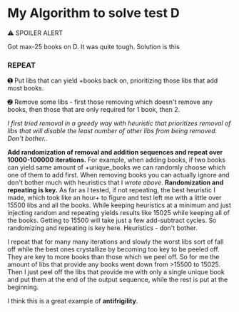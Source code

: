 # My Algorithm to solve test D
⚠ SPOILER ALERT

Got max-25 books on D. It was quite tough. 
Solution is this

### REPEAT
➊ Put libs that can yield +books back on, prioritizing those libs that add most books.

➋ Remove some libs - first those removing which doesn't remove any books, then those that are only required for 1 book, then 2.

_I first tried removal in a greedy way with heuristic that prioritizes removal of libs that will disable the least number of other libs from being removed. Don't bother.._

__Add randomization of removal and addition sequences and repeat over 10000-100000 iterations.__ For example, when adding books, if two books can yield same amount of +unique_books we can randomly choose which one of them to add first. When removing books you can actually ignore and don't bother much with heuristics that I _wrote above_. __Randomization and repeating is key.__ As far as I tested, if not repeating, the best heuristic I made, which took like an hour+ to figure and test left me with a little over 15500 libs and all the books. While keeping heuristics at a minimum and just injecting random and repeating yields results like 15025 while keeping all of the books. Getting to 15500 will take just a few add-subtract cycles. So randomizing and repeating is key here. Heuristics - don't bother.

I repeat that for many many iterations and slowly the worst libs sort of fall off while the best ones crystallize by becoming too key to be peeled off. They are key to more books than those which we peel off.
So for me the amount of libs that provide any books went down from >15500 to 15025.
Then I just peel off the libs that provide me with only a single unique book and put them at the end of the output sequence, while the rest is put at the beginning.

I think this is a great example of __antifrigility__.
